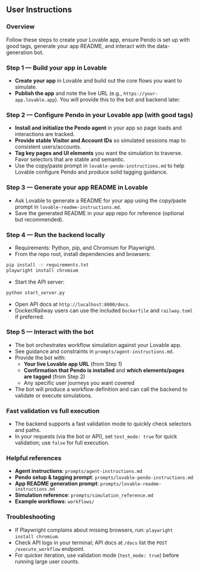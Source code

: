 ## User Instructions

### Overview
Follow these steps to create your Lovable app, ensure Pendo is set up with good tags, generate your app README, and interact with the data-generation bot.

### Step 1 — Build your app in Lovable
- **Create your app** in Lovable and build out the core flows you want to simulate.
- **Publish the app** and note the live URL (e.g., `https://your-app.lovable.app`). You will provide this to the bot and backend later.

### Step 2 — Configure Pendo in your Lovable app (with good tags)
- **Install and initialize the Pendo agent** in your app so page loads and interactions are tracked.
- **Provide stable Visitor and Account IDs** so simulated sessions map to consistent users/accounts.
- **Tag key pages and UI elements** you want the simulation to traverse. Favor selectors that are stable and semantic.
- Use the copy/paste prompt in `lovable-pendo-instructions.md` to help Lovable configure Pendo and produce solid tagging guidance.

### Step 3 — Generate your app README in Lovable
- Ask Lovable to generate a README for your app using the copy/paste prompt in `lovable-readme-instructions.md`.
- Save the generated README in your app repo for reference (optional but recommended).

### Step 4 — Run the backend locally
- Requirements: Python, pip, and Chromium for Playwright.
- From the repo root, install dependencies and browsers:
```bash
pip install -r requirements.txt
playwright install chromium
```
- Start the API server:
```bash
python start_server.py
```
- Open API docs at `http://localhost:8000/docs`.
- Docker/Railway users can use the included `Dockerfile` and `railway.toml` if preferred.

### Step 5 — Interact with the bot
- The bot orchestrates workflow simulation against your Lovable app.
- See guidance and constraints in `prompts/agent-instructions.md`.
- Provide the bot with:
  - **Your live Lovable app URL** (from Step 1)
  - **Confirmation that Pendo is installed** and **which elements/pages are tagged** (from Step 2)
  - Any specific user journeys you want covered
- The bot will produce a workflow definition and can call the backend to validate or execute simulations.

### Fast validation vs full execution
- The backend supports a fast validation mode to quickly check selectors and paths.
- In your requests (via the bot or API), set `test_mode: true` for quick validation; use `false` for full execution.

### Helpful references
- **Agent instructions**: `prompts/agent-instructions.md`
- **Pendo setup & tagging prompt**: `prompts/lovable-pendo-instructions.md`
- **App README generation prompt**: `prompts/lovable-readme-instructions.md`
- **Simulation reference**: `prompts/simulation_reference.md`
- **Example workflows**: `workflows/`

### Troubleshooting
- If Playwright complains about missing browsers, run: `playwright install chromium`.
- Check API logs in your terminal; API docs at `/docs` list the `POST /execute_workflow` endpoint.
- For quicker iteration, use validation mode (`test_mode: true`) before running large user counts. 